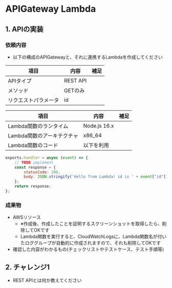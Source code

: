 # APIGateway Lambda

## 1. APIの実装

### 依頼内容

- 以下の構成のAPIGatewayと、それに連携するLambdaを作成してください

| 項目  | 内容 | 補足 |  
| ------------- | ------------- | ------------- | 
| APIタイプ  | REST API  | | 
| メソッド  | GETのみ  | | 
| リクエストパラメータ  | id | 

| 項目  | 内容 | 補足 |  
| ------------- | ------------- | ------------- | 
| Lambda関数のランタイム  | Node.js 16.x  | | 
| Lambda関数のアーキテクチャ  | x86_64 | 
| Lambda関数のコード  | 以下を利用 | 


```javascript
exports.handler = async (event) => {
    // TODO implement
    const response = {
        statusCode: 200,
        body: JSON.stringify('Hello from Lambda! id is ' + event["id"]),
    };
    return response;
};
```


### 成果物
- AWSリソース
  - ※作成後、作成したことを証明するスクリーンショットを取得したら、削除してOKです
  - Lambda関数を実行すると、CloudWatchLogsに、Lambda関数名が付いたロググループが自動的に作成されますので、それも削除してOKです
- 確認した内容がわかるもの(チェックリストやテストケース、テスト手順等)

## 2. チャレンジ1
- REST APIとは何か教えてください
